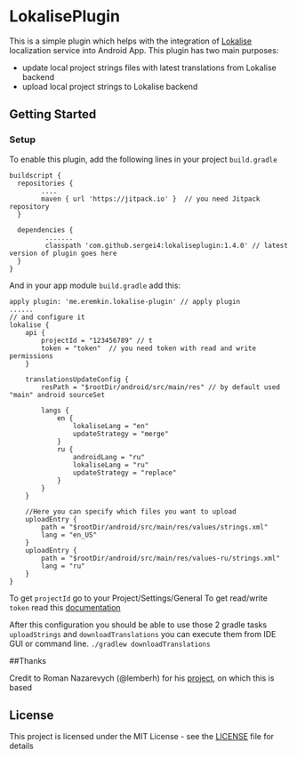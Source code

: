 
# LokalisePlugin

This is a simple plugin which helps with the integration of [Lokalise](https://lokalise.co) localization service into Android App. 
This plugin has two main purposes:
* update local project strings files with latest translations from Lokalise backend
* upload local project strings to Lokalise backend

## Getting Started
### Setup

To enable this plugin, add the following lines in your project `build.gradle`

```
buildscript {  
  repositories {  
        .... 
        maven { url 'https://jitpack.io' }  // you need Jitpack repository
  }  
  
  dependencies {  
         .......
         classpath 'com.github.sergei4:lokaliseplugin:1.4.0' // latest version of plugin goes here
  }  
}
```
And in your app module `build.gradle` add this:

```
apply plugin: 'me.eremkin.lokalise-plugin' // apply plugin
......
// and configure it
lokalise {  
    api {  
        projectId = "123456789" // t
        token = "token"  // you need token with read and write permissions
    }  
  
    translationsUpdateConfig {
        resPath = "$rootDir/android/src/main/res" // by default used "main" android sourceSet

        langs {
            en {
                lokaliseLang = "en"
                updateStrategy = "merge"
            }
            ru {
                androidLang = "ru"
                lokaliseLang = "ru"
                updateStrategy = "replace"
            }
        }
    }

    //Here you can specify which files you want to upload
    uploadEntry {
        path = "$rootDir/android/src/main/res/values/strings.xml"
        lang = "en_US"
    }
    uploadEntry {
        path = "$rootDir/android/src/main/res/values-ru/strings.xml"
        lang = "ru"
    }
}
```
To get `projectId` go to your Project/Settings/General 
To get read/write `token` read this [documentation](https://docs.lokalise.co/faqs/api-tokens)

After this configuration you should be able to use those 2 gradle tasks `uploadStrings` and `downloadTranslations`  you can execute them from IDE GUI or command line.
``` ./gradlew downloadTranslations ```

##Thanks

Credit to Roman Nazarevych (@lemberh) for his [project](https://github.com/lemberh/LokalisePlugin), on which this is based

## License

This project is licensed under the MIT License - see the [LICENSE](LICENSE) file for details
